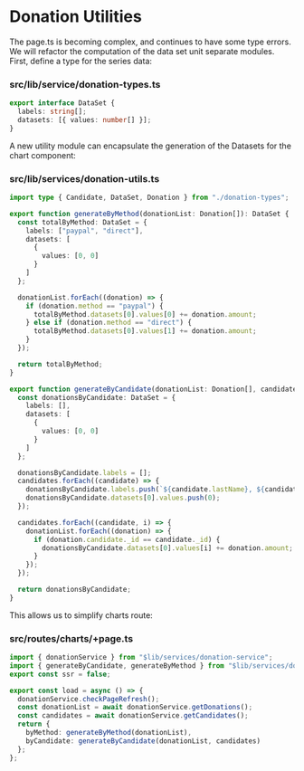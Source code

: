 # Donation Utilities

The page.ts is becoming complex, and continues to have some type errors. We will refactor the computation of the data set unit separate modules. First, define a type for the series data:

### src/lib/service/donation-types.ts

~~~typescript
export interface DataSet {
  labels: string[];
  datasets: [{ values: number[] }];
}
~~~

A new utility module can encapsulate the generation of the Datasets for the chart component:

### src/lib/services/donation-utils.ts

~~~typescript
import type { Candidate, DataSet, Donation } from "./donation-types";

export function generateByMethod(donationList: Donation[]): DataSet {
  const totalByMethod: DataSet = {
    labels: ["paypal", "direct"],
    datasets: [
      {
        values: [0, 0]
      }
    ]
  };

  donationList.forEach((donation) => {
    if (donation.method == "paypal") {
      totalByMethod.datasets[0].values[0] += donation.amount;
    } else if (donation.method == "direct") {
      totalByMethod.datasets[0].values[1] += donation.amount;
    }
  });

  return totalByMethod;
}

export function generateByCandidate(donationList: Donation[], candidates: Candidate[]): DataSet {
  const donationsByCandidate: DataSet = {
    labels: [],
    datasets: [
      {
        values: [0, 0]
      }
    ]
  };

  donationsByCandidate.labels = [];
  candidates.forEach((candidate) => {
    donationsByCandidate.labels.push(`${candidate.lastName}, ${candidate.firstName}`);
    donationsByCandidate.datasets[0].values.push(0);
  });

  candidates.forEach((candidate, i) => {
    donationList.forEach((donation) => {
      if (donation.candidate._id == candidate._id) {
        donationsByCandidate.datasets[0].values[i] += donation.amount;
      }
    });
  });

  return donationsByCandidate;
}
~~~

This allows us to simplify charts route:

### src/routes/charts/+page.ts

~~~typescript
import { donationService } from "$lib/services/donation-service";
import { generateByCandidate, generateByMethod } from "$lib/services/donation-utils";
export const ssr = false;

export const load = async () => {
  donationService.checkPageRefresh();
  const donationList = await donationService.getDonations();
  const candidates = await donationService.getCandidates();
  return {
    byMethod: generateByMethod(donationList),
    byCandidate: generateByCandidate(donationList, candidates)
  };
};
~~~

